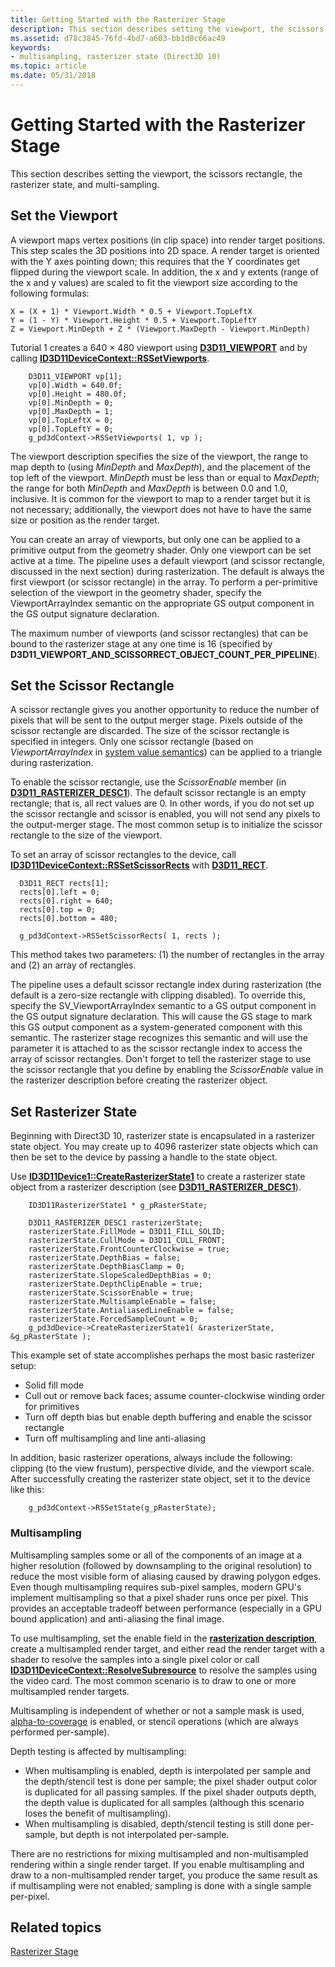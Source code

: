 ```yaml
---
title: Getting Started with the Rasterizer Stage
description: This section describes setting the viewport, the scissors rectangle, the rasterizer state, and multi-sampling.
ms.assetid: d78c3845-76fd-4bd7-a603-bb1d8c66ac49
keywords:
- multisampling, rasterizer state (Direct3D 10)
ms.topic: article
ms.date: 05/31/2018
---
```


# Getting Started with the Rasterizer Stage

This section describes setting the viewport, the scissors rectangle, the rasterizer state, and multi-sampling.

## Set the Viewport

A viewport maps vertex positions (in clip space) into render target positions. This step scales the 3D positions into 2D space. A render target is oriented with the Y axes pointing down; this requires that the Y coordinates get flipped during the viewport scale. In addition, the x and y extents (range of the x and y values) are scaled to fit the viewport size according to the following formulas:


```
X = (X + 1) * Viewport.Width * 0.5 + Viewport.TopLeftX
Y = (1 - Y) * Viewport.Height * 0.5 + Viewport.TopLeftY
Z = Viewport.MinDepth + Z * (Viewport.MaxDepth - Viewport.MinDepth) 
```



Tutorial 1 creates a 640 × 480 viewport using [**D3D11\_VIEWPORT**](/windows/desktop/api/D3D11/ns-d3d11-d3d11_viewport) and by calling [**ID3D11DeviceContext::RSSetViewports**](/windows/desktop/api/D3D11/nf-d3d11-id3d11devicecontext-rssetviewports).


```
    D3D11_VIEWPORT vp[1];
    vp[0].Width = 640.0f;
    vp[0].Height = 480.0f;
    vp[0].MinDepth = 0;
    vp[0].MaxDepth = 1;
    vp[0].TopLeftX = 0;
    vp[0].TopLeftY = 0;
    g_pd3dContext->RSSetViewports( 1, vp );
```



The viewport description specifies the size of the viewport, the range to map depth to (using *MinDepth* and *MaxDepth*), and the placement of the top left of the viewport. *MinDepth* must be less than or equal to *MaxDepth*; the range for both *MinDepth* and *MaxDepth* is between 0.0 and 1.0, inclusive. It is common for the viewport to map to a render target but it is not necessary; additionally, the viewport does not have to have the same size or position as the render target.

You can create an array of viewports, but only one can be applied to a primitive output from the geometry shader. Only one viewport can be set active at a time. The pipeline uses a default viewport (and scissor rectangle, discussed in the next section) during rasterization. The default is always the first viewport (or scissor rectangle) in the array. To perform a per-primitive selection of the viewport in the geometry shader, specify the ViewportArrayIndex semantic on the appropriate GS output component in the GS output signature declaration.

The maximum number of viewports (and scissor rectangles) that can be bound to the rasterizer stage at any one time is 16 (specified by **D3D11\_VIEWPORT\_AND\_SCISSORRECT\_OBJECT\_COUNT\_PER\_PIPELINE**).

## Set the Scissor Rectangle

A scissor rectangle gives you another opportunity to reduce the number of pixels that will be sent to the output merger stage. Pixels outside of the scissor rectangle are discarded. The size of the scissor rectangle is specified in integers. Only one scissor rectangle (based on *ViewportArrayIndex* in [system value semantics](/windows/desktop/direct3dhlsl/dx-graphics-hlsl-semantics)) can be applied to a triangle during rasterization.

To enable the scissor rectangle, use the *ScissorEnable* member (in [**D3D11\_RASTERIZER\_DESC1**](/windows/desktop/api/D3D11_1/ns-d3d11_1-cd3d11_rasterizer_desc1)). The default scissor rectangle is an empty rectangle; that is, all rect values are 0. In other words, if you do not set up the scissor rectangle and scissor is enabled, you will not send any pixels to the output-merger stage. The most common setup is to initialize the scissor rectangle to the size of the viewport.

To set an array of scissor rectangles to the device, call [**ID3D11DeviceContext::RSSetScissorRects**](/windows/desktop/api/D3D11/nf-d3d11-id3d11devicecontext-rssetscissorrects) with [**D3D11\_RECT**](d3d11-rect.md).


```
  D3D11_RECT rects[1];
  rects[0].left = 0;
  rects[0].right = 640;
  rects[0].top = 0;
  rects[0].bottom = 480;

  g_pd3dContext->RSSetScissorRects( 1, rects );
```



This method takes two parameters: (1) the number of rectangles in the array and (2) an array of rectangles.

The pipeline uses a default scissor rectangle index during rasterization (the default is a zero-size rectangle with clipping disabled). To override this, specify the SV\_ViewportArrayIndex semantic to a GS output component in the GS output signature declaration. This will cause the GS stage to mark this GS output component as a system-generated component with this semantic. The rasterizer stage recognizes this semantic and will use the parameter it is attached to as the scissor rectangle index to access the array of scissor rectangles. Don't forget to tell the rasterizer stage to use the scissor rectangle that you define by enabling the *ScissorEnable* value in the rasterizer description before creating the rasterizer object.

## Set Rasterizer State

Beginning with Direct3D 10, rasterizer state is encapsulated in a rasterizer state object. You may create up to 4096 rasterizer state objects which can then be set to the device by passing a handle to the state object.

Use [**ID3D11Device1::CreateRasterizerState1**](/windows/desktop/api/D3D11_1/nf-d3d11_1-id3d11device1-createrasterizerstate1) to create a rasterizer state object from a rasterizer description (see [**D3D11\_RASTERIZER\_DESC1**](/windows/desktop/api/D3D11_1/ns-d3d11_1-cd3d11_rasterizer_desc1)).


```
    ID3D11RasterizerState1 * g_pRasterState;

    D3D11_RASTERIZER_DESC1 rasterizerState;
    rasterizerState.FillMode = D3D11_FILL_SOLID;
    rasterizerState.CullMode = D3D11_CULL_FRONT;
    rasterizerState.FrontCounterClockwise = true;
    rasterizerState.DepthBias = false;
    rasterizerState.DepthBiasClamp = 0;
    rasterizerState.SlopeScaledDepthBias = 0;
    rasterizerState.DepthClipEnable = true;
    rasterizerState.ScissorEnable = true;
    rasterizerState.MultisampleEnable = false;
    rasterizerState.AntialiasedLineEnable = false;
    rasterizerState.ForcedSampleCount = 0;
    g_pd3dDevice->CreateRasterizerState1( &rasterizerState, &g_pRasterState );
```



This example set of state accomplishes perhaps the most basic rasterizer setup:

-   Solid fill mode
-   Cull out or remove back faces; assume counter-clockwise winding order for primitives
-   Turn off depth bias but enable depth buffering and enable the scissor rectangle
-   Turn off multisampling and line anti-aliasing

In addition, basic rasterizer operations, always include the following: clipping (to the view frustum), perspective divide, and the viewport scale. After successfully creating the rasterizer state object, set it to the device like this:


```
    g_pd3dContext->RSSetState(g_pRasterState);
```



### Multisampling

Multisampling samples some or all of the components of an image at a higher resolution (followed by downsampling to the original resolution) to reduce the most visible form of aliasing caused by drawing polygon edges. Even though multisampling requires sub-pixel samples, modern GPU's implement multisampling so that a pixel shader runs once per pixel. This provides an acceptable tradeoff between performance (especially in a GPU bound application) and anti-aliasing the final image.

To use multisampling, set the enable field in the [**rasterization description**](/windows/desktop/api/D3D11_1/ns-d3d11_1-cd3d11_rasterizer_desc1), create a multisampled render target, and either read the render target with a shader to resolve the samples into a single pixel color or call [**ID3D11DeviceContext::ResolveSubresource**](/windows/desktop/api/D3D11/nf-d3d11-id3d11devicecontext-resolvesubresource) to resolve the samples using the video card. The most common scenario is to draw to one or more multisampled render targets.

Multisampling is independent of whether or not a sample mask is used, [alpha-to-coverage](d3d10-graphics-programming-guide-blend-state.md) is enabled, or stencil operations (which are always performed per-sample).

Depth testing is affected by multisampling:

-   When multisampling is enabled, depth is interpolated per sample and the depth/stencil test is done per sample; the pixel shader output color is duplicated for all passing samples. If the pixel shader outputs depth, the depth value is duplicated for all samples (although this scenario loses the benefit of multisampling).
-   When multisampling is disabled, depth/stencil testing is still done per-sample, but depth is not interpolated per-sample.

There are no restrictions for mixing multisampled and non-multisampled rendering within a single render target. If you enable multisampling and draw to a non-multisampled render target, you produce the same result as if multisampling were not enabled; sampling is done with a single sample per-pixel.

## Related topics

<dl> <dt>

[Rasterizer Stage](d3d10-graphics-programming-guide-rasterizer-stage.md)
</dt> </dl>

 

 
